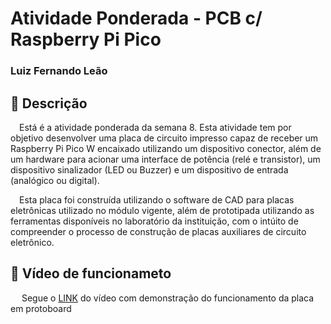# Atividade Ponderada - PCB c/ Raspberry Pi Pico

### Luiz Fernando Leão

## 📜 Descrição

&emsp;Está é a atividade ponderada da semana 8. Esta atividade tem por objetivo desenvolver uma placa de circuito impresso capaz de receber um Raspberry Pi Pico W encaixado utilizando um dispositivo conector, além de um hardware para acionar uma interface de potência (relé e transistor), um dispositivo sinalizador (LED ou Buzzer) e um dispositivo de entrada (analógico ou digital).

&emsp;Esta placa foi construída utilizando o software de CAD para placas eletrônicas utilizado no módulo vigente, além de prototipada utilizando as ferramentas disponíveis no laboratório da instituição, com o intúito de compreender o processo de construção de placas auxiliares de circuito eletrônico.

## 🔴 Vídeo de funcionameto

&emsp; Segue o <a href="https://youtu.be/jeVZRRL9maA">LINK</a> do vídeo com demonstração do funcionamento da placa em protoboard